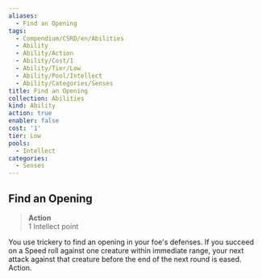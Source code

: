 ```yaml
---
aliases:
  - Find an Opening
tags:
  - Compendium/CSRD/en/Abilities
  - Ability
  - Ability/Action
  - Ability/Cost/1
  - Ability/Tier/Low
  - Ability/Pool/Intellect
  - Ability/Categories/Senses
title: Find an Opening
collection: Abilities
kind: Ability
action: true
enabler: false
cost: '1'
tier: Low
pools:
  - Intellect
categories:
  - Senses
---
```

## Find an Opening  
>**Action**  
>1 Intellect point
  
You use trickery to find an opening in your foe's defenses. If you succeed on a Speed roll against one creature within immediate range, your next attack against that creature before the end of the next round is eased. Action.
